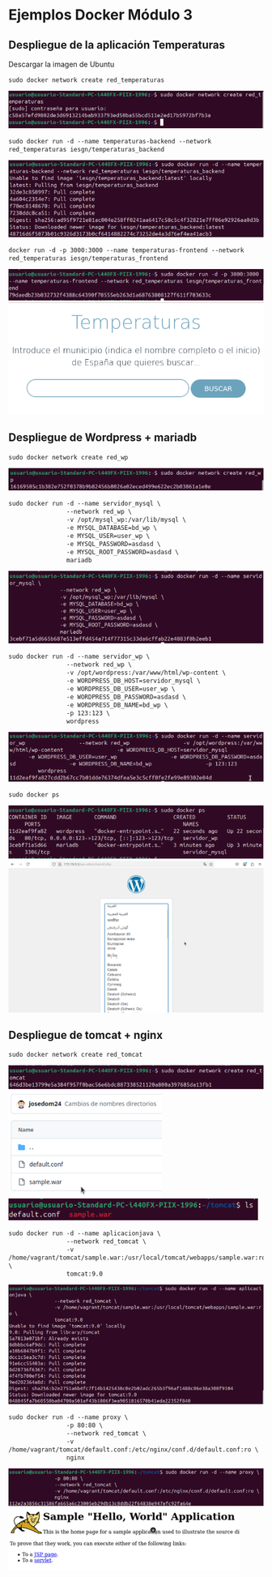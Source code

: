 # Ejemplos Docker Módulo 3

## Despliegue de la aplicación Temperaturas
Descargar la imagen de Ubuntu

```
sudo docker network create red_temperaturas
```

![](/Tema3/im3/Screenshot_1.png)

```
sudo docker run -d --name temperaturas-backend --network red_temperaturas iesgn/temperaturas_backend
```

![](/Tema3/im3/Screenshot_2.png)

```
docker run -d -p 3000:3000 --name temperaturas-frontend --network red_temperaturas iesgn/temperaturas_frontend
```

![](/Tema3/im3/Screenshot_3.png)
![](/Tema3/im3/Screenshot_4.png)

## Despliegue de Wordpress + mariadb

```
sudo docker network create red_wp
```

![](/Tema3/im3/Screenshot_5.png)

```
sudo docker run -d --name servidor_mysql \
                --network red_wp \
                -v /opt/mysql_wp:/var/lib/mysql \
                -e MYSQL_DATABASE=bd_wp \
                -e MYSQL_USER=user_wp \
                -e MYSQL_PASSWORD=asdasd \
                -e MYSQL_ROOT_PASSWORD=asdasd \
                mariadb
```

![](/Tema3/im3/Screenshot_6.png)

```
sudo docker run -d --name servidor_wp \
                --network red_wp \
                -v /opt/wordpress:/var/www/html/wp-content \
                -e WORDPRESS_DB_HOST=servidor_mysql \
                -e WORDPRESS_DB_USER=user_wp \
                -e WORDPRESS_DB_PASSWORD=asdasd \
                -e WORDPRESS_DB_NAME=bd_wp \
                -p 123:123 \
                wordpress
```

![](/Tema3/im3/Screenshot_7.png)

```
sudo docker ps
```

![](/Tema3/im3/Screenshot_8.png)
![](/Tema3/im3/Screenshot_9.png)

## Despliegue de tomcat + nginx

```
sudo docker network create red_tomcat
```

![](/Tema3/im3/Screenshot_10.png)
![](/Tema3/im3/Screenshot_11.png)
![](/Tema3/im3/Screenshot_12.png)

```
sudo docker run -d --name aplicacionjava \
                --network red_tomcat \
                -v /home/vagrant/tomcat/sample.war:/usr/local/tomcat/webapps/sample.war:ro \
                tomcat:9.0
```

![](/Tema3/im3/Screenshot_13.png)

```
sudo docker run -d --name proxy \
                -p 80:80 \
                --network red_tomcat \
                -v /home/vagrant/tomcat/default.conf:/etc/nginx/conf.d/default.conf:ro \
                nginx
```

![](/Tema3/im3/Screenshot_14.png)
![](/Tema3/im3/Screenshot_15.png)
